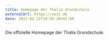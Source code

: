 ```yaml
---
title: Homepage der Thalia Grundschule
externalUrl: https://zeit.de
date: 2022-02-21T10:56:20+01:00
---
```


Die offizielle Homepage der Thalia Grundschule.